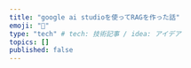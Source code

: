 ```yaml
---
title: "google ai studioを使ってRAGを作った話"
emoji: "🧠"
type: "tech" # tech: 技術記事 / idea: アイデア
topics: []
published: false
---
```

